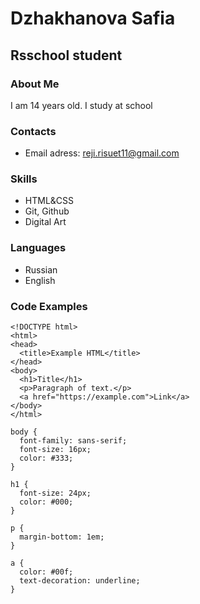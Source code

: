 # Dzhakhanova Safia
## Rsschool student

### About Me
I am 14 years old. I study at school

### Contacts
- Email adress: reji.risuet11@gmail.com

### Skills
- HTML&CSS
- Git, Github
- Digital Art 

### Languages
- Russian
- English

### Code Examples
```
<!DOCTYPE html>
<html>
<head>
  <title>Example HTML</title>
</head>
<body>
  <h1>Title</h1>
  <p>Paragraph of text.</p>
  <a href="https://example.com">Link</a>
</body>
</html>
```
```
body {
  font-family: sans-serif;
  font-size: 16px;
  color: #333;
}

h1 {
  font-size: 24px;
  color: #000;
}

p {
  margin-bottom: 1em;
}

a {
  color: #00f;
  text-decoration: underline;
}
```


